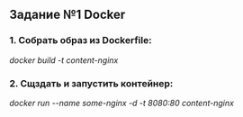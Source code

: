 ## Задание №1 Docker  
### 1. Собрать образ из Dockerfile:  
*docker build -t content-nginx*  
  
### 2. Сщздать и запустить контейнер:
*docker run --name some-nginx -d -t 8080:80 content-nginx*